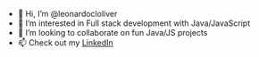 - 👋 Hi, I’m @leonardocloliver
- 👀 I’m interested in Full stack development with Java/JavaScript
- 💞️ I’m looking to collaborate on fun Java/JS projects
- 📫 Check out my [LinkedIn](linkedin.com/in/leonardo-de-oliveira-coelho-236418229)

<!---
leonardocloliver/leonardocloliver is a ✨ special ✨ repository because its `README.md` (this file) appears on your GitHub profile.
You can click the Preview link to take a look at your changes.
--->

